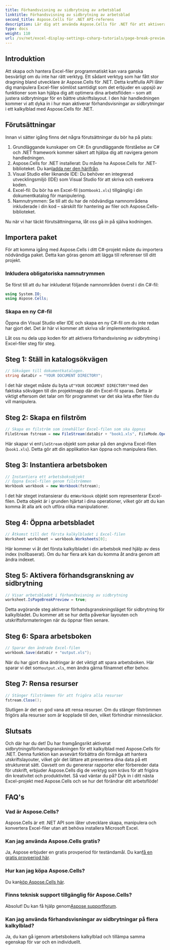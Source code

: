 ```yaml
---
title: Förhandsvisning av sidbrytning av arbetsblad
linktitle: Förhandsvisning av sidbrytning av arbetsblad
second_title: Aspose.Cells för .NET API-referens
description: Lär dig att använda Aspose.Cells för .NET för att aktivera förhandsvisningar av sidbrytningar i Excel-kalkylblad genom en enkel steg-för-steg handledning.
type: docs
weight: 110
url: /sv/net/excel-display-settings-csharp-tutorials/page-break-preview-of-worksheet/
---
```

## Introduktion

Att skapa och hantera Excel-filer programmatiskt kan vara ganska besvärligt om du inte har rätt verktyg. Ett sådant verktyg som har fått stor dragning bland utvecklare är Aspose.Cells för .NET. Detta kraftfulla API låter dig manipulera Excel-filer sömlöst samtidigt som det erbjuder en uppsjö av funktioner som kan hjälpa dig att optimera dina arbetsflöden – som att justera sidbrytningar för en bättre utskriftslayout. I den här handledningen kommer vi att dyka in i hur man aktiverar förhandsvisningar av sidbrytningar i ett kalkylblad med Aspose.Cells för .NET.

## Förutsättningar

Innan vi sätter igång finns det några förutsättningar du bör ha på plats:

1. Grundläggande kunskaper om C#: En grundläggande förståelse av C# och .NET framework kommer säkert att hjälpa dig att navigera genom handledningen.
2.  Aspose.Cells for .NET installerat: Du måste ha Aspose.Cells for .NET-biblioteket. Du kan[ladda ner den härifrån](https://releases.aspose.com/cells/net/).
3. Visual Studio eller liknande IDE: Du behöver en integrerad utvecklingsmiljö (IDE) som Visual Studio för att skriva och exekvera koden.
4. Excel-fil: Du bör ha en Excel-fil (som`book1.xls`) tillgänglig i din dokumentkatalog för manipulering.
5. Namnutrymmen: Se till att du har de nödvändiga namnområdena inkluderade i din kod – särskilt för hantering av filer och Aspose.Cells-biblioteket.

Nu när vi har täckt förutsättningarna, låt oss gå in på själva kodningen.

## Importera paket

För att komma igång med Aspose.Cells i ditt C#-projekt måste du importera nödvändiga paket. Detta kan göras genom att lägga till referenser till ditt projekt.

### Inkludera obligatoriska namnutrymmen

Se först till att du har inkluderat följande namnområden överst i din C#-fil:

```csharp
using System.IO;
using Aspose.Cells;
```

### Skapa en ny C#-fil

Öppna din Visual Studio eller IDE och skapa en ny C#-fil om du inte redan har gjort det. Det är här vi kommer att skriva vår implementeringskod.


Låt oss nu dela upp koden för att aktivera förhandsvisning av sidbrytning i Excel-filer steg för steg.

## Steg 1: Ställ in katalogsökvägen

```csharp
// Sökvägen till dokumentkatalogen.
string dataDir = "YOUR DOCUMENT DIRECTORY";
```

 I det här steget måste du byta ut`"YOUR DOCUMENT DIRECTORY"`med den faktiska sökvägen till din projektmapp där din Excel-fil sparas. Detta är viktigt eftersom det talar om för programmet var det ska leta efter filen du vill manipulera.

## Steg 2: Skapa en filström

```csharp
// Skapa en filström som innehåller Excel-filen som ska öppnas
FileStream fstream = new FileStream(dataDir + "book1.xls", FileMode.Open);
```

 Här skapar vi en`FileStream` objekt som pekar på den angivna Excel-filen (`book1.xls`). Detta gör att din applikation kan öppna och manipulera filen.

## Steg 3: Instantiera arbetsboken

```csharp
// Instantiera ett arbetsboksobjekt
// Öppna Excel-filen genom filströmmen
Workbook workbook = new Workbook(fstream);
```

 I det här steget instansierar du en`Workbook` objekt som representerar Excel-filen. Detta objekt är i grunden hjärtat i dina operationer, vilket gör att du kan komma åt alla ark och utföra olika manipulationer.

## Steg 4: Öppna arbetsbladet

```csharp
// Åtkomst till det första kalkylbladet i Excel-filen
Worksheet worksheet = workbook.Worksheets[0];
```

Här kommer vi åt det första kalkylbladet i din arbetsbok med hjälp av dess index (nollbaserat). Om du har flera ark kan du komma åt andra genom att ändra indexet.

## Steg 5: Aktivera förhandsgranskning av sidbrytning

```csharp
// Visar arbetsbladet i förhandsvisning av sidbrytning
worksheet.IsPageBreakPreview = true;
```

Detta avgörande steg aktiverar förhandsgranskningsläget för sidbrytning för kalkylbladet. Du kommer att se hur detta påverkar layouten och utskriftsformateringen när du öppnar filen senare.

## Steg 6: Spara arbetsboken

```csharp
// Sparar den ändrade Excel-filen
workbook.Save(dataDir + "output.xls");
```

När du har gjort dina ändringar är det viktigt att spara arbetsboken. Här sparar vi det som`output.xls`, men ändra gärna filnamnet efter behov.

## Steg 7: Rensa resurser

```csharp
// Stänger filströmmen för att frigöra alla resurser
fstream.Close();
```

Slutligen är det en god vana att rensa resurser. Om du stänger filströmmen frigörs alla resurser som är kopplade till den, vilket förhindrar minnesläckor.

## Slutsats

Och där har du det! Du har framgångsrikt aktiverat sidbrytningsförhandsgranskningen för ett kalkylblad med Aspose.Cells för .NET. Denna funktion kan avsevärt förbättra din förmåga att hantera utskriftslayouter, vilket gör det lättare att presentera dina data på ett strukturerat sätt. Oavsett om du genererar rapporter eller förbereder data för utskrift, erbjuder Aspose.Cells dig de verktyg som krävs för att frigöra din kreativitet och produktivitet. Så vad väntar du på? Dyk in i ditt nästa Excel-projekt med Aspose.Cells och se hur det förändrar ditt arbetsflöde!

## FAQ's

### Vad är Aspose.Cells?
Aspose.Cells är ett .NET API som låter utvecklare skapa, manipulera och konvertera Excel-filer utan att behöva installera Microsoft Excel.

### Kan jag använda Aspose.Cells gratis?
 Ja, Aspose erbjuder en gratis provperiod för teständamål. Du kan[få en gratis provperiod här](https://releases.aspose.com/).

### Hur kan jag köpa Aspose.Cells?
 Du kan[köp Aspose.Cells här](https://purchase.aspose.com/buy).

### Finns teknisk support tillgänglig för Aspose.Cells?
 Absolut! Du kan få hjälp genom[Aspose supportforum](https://forum.aspose.com/c/cells/9).

### Kan jag använda förhandsvisningar av sidbrytningar på flera kalkylblad?
Ja, du kan gå igenom arbetsbokens kalkylblad och tillämpa samma egenskap för var och en individuellt.
